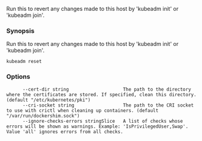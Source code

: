 Run this to revert any changes made to this host by 'kubeadm init' or 'kubeadm join'.

### Synopsis


Run this to revert any changes made to this host by 'kubeadm init' or 'kubeadm join'.

```
kubeadm reset
```

### Options

```
      --cert-dir string                    The path to the directory where the certificates are stored. If specified, clean this directory. (default "/etc/kubernetes/pki")
      --cri-socket string                  The path to the CRI socket to use with crictl when cleaning up containers. (default "/var/run/dockershim.sock")
      --ignore-checks-errors stringSlice   A list of checks whose errors will be shown as warnings. Example: 'IsPrivilegedUser,Swap'. Value 'all' ignores errors from all checks.
```

